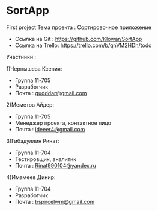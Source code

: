 # SortApp
First project
Тема проекта : Сортировочное приложение
- Ссылка на Git : https://github.com/Klowar/SortApp
- Ссылка на Trello: https://trello.com/b/qhVM2HDh/todo


Участники :

1)Чернышева Ксения:
- Группа 11-705
- Разработчик
- Почта : gudddar@gmail.com

2)Меметов Айдер:
- Группа 11-705
- Менеджер проекта, контактное лицо
- Почта : ideeer4@gmail.com

3)Гибадуллин Ринат:
- Группа 11-704
- Тестировщик, аналитик
- Почта : Rinat990104@yandex.ru

4)Имамеев Динир:
- Группа 11-704
- Разработчик
- Почта : bspncelwm@gmail.com

